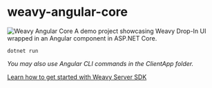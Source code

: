 # weavy-angular-core
![Weavy Angular Core](https://repository-images.githubusercontent.com/369355597/7c315c80-ba28-11eb-9684-cf49d471ffb6)
A demo project showcasing Weavy Drop-In UI wrapped in an Angular component in ASP.NET Core.

```
dotnet run
```

*You may also use Angular CLI commands in the ClientApp folder.*
 
[Learn how to get started with Weavy Server SDK](https://docs.weavy.com/server/get-started)
